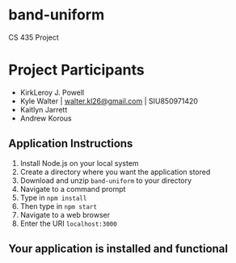 # band-uniform
CS 435 Project

# Project Participants

* KirkLeroy J. Powell    
* Kyle Walter | walter.kl26@gmail.com | SIU850971420
* Kaitlyn Jarrett       
* Andrew Korous         

## Application Instructions

1.  Install Node.js on your local system
2.  Create a directory where you want the application stored
3.  Download and unzip ```band-uniform``` to your directory
4.  Navigate to a command prompt
5.	Type in ```npm install```
6.  Then type in ```npm start```
7.  Navigate to a web browser
8.  Enter the URI ```localhost:3000```

## Your application is installed and functional 
